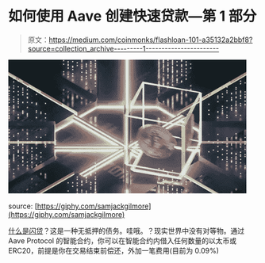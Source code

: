 # 如何使用 Aave 创建快速贷款—第 1 部分

> 原文：<https://medium.com/coinmonks/flashloan-101-a35132a2bbf8?source=collection_archive---------1----------------------->

![](img/82447d46a3db9d2c033b5cb9f85bc312.png)

source: [https://giphy.com/samjackgilmore](https://giphy.com/samjackgilmore)

[什么是闪贷](https://blog.coincodecap.com/what-are-flash-loans-on-ethereum)？这是一种无抵押的债务。哇哦。？现实世界中没有对等物。通过 Aave Protocol 的智能合约，你可以在智能合约内借入任何数量的以太币或 ERC20，前提是你在交易结束前偿还，外加一笔费用(目前为 0.09%)
